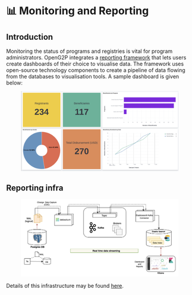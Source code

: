 # 📊 Monitoring and Reporting

## Introduction

Monitoring the status of programs and registries is vital for program administrators. OpenG2P integrates a [reporting framework](https://github.com/mosip/reporting) that lets users create dashboards of their choice to visualise data. The framework uses open-source technology components to create a pipeline of data flowing from the databases to visualisation tools. A sample dashboard is given below:

<figure><img src=".gitbook/assets/dashboard (1).png" alt=""><figcaption></figcaption></figure>

## Reporting infra

<figure><img src=".gitbook/assets/reporting-infra.png" alt=""><figcaption></figcaption></figure>

Details of this infrastructure may be found [here](https://github.com/mosip/reporting).
